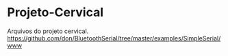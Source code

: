 # Projeto-Cervical
Arquivos do projeto cervical.
https://github.com/don/BluetoothSerial/tree/master/examples/SimpleSerial/www
